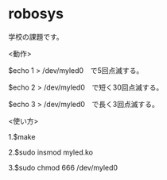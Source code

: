 # robosys
学校の課題です。

<動作>

$echo 1 > /dev/myled0　で5回点滅する。

$echo 2 > /dev/myled0　で短く30回点滅する。

$echo 3 > /dev/myled0　で長く3回点滅する。



<使い方>

1.$make

2.$sudo insmod myled.ko

3.$sudo chmod 666 /dev/myled0
